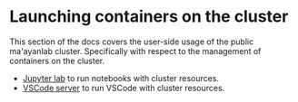 # Launching containers on the cluster

This section of the docs covers the user-side usage of the public ma'ayanlab cluster. Specifically with respect to the management of containers on the cluster.

- [Jupyter lab](./21-jupyter-lab.md) to run notebooks with cluster resources.
- [VSCode server](./22-code-server.md) to run VSCode with cluster resources.
